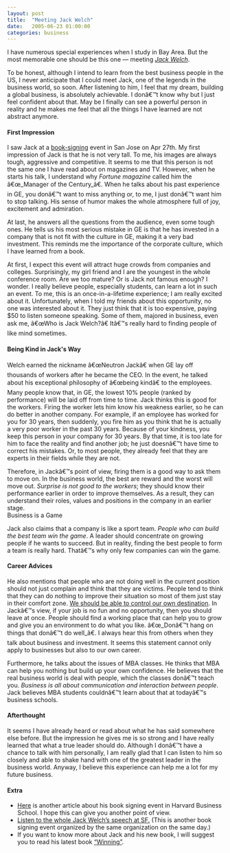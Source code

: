 ```yaml
---
layout: post
title:  "Meeting Jack Welch"
date:   2005-06-23 01:00:00
categories: business
---
```


I have numerous special experiences when I study in Bay Area. But the most memorable one should be this one — meeting [_Jack Welch_](http://en.wikipedia.org/wiki/Jack_Welch).

To be honest, although I intend to learn from the best business people in the US, I never anticipate that I could meet Jack, one of the legends in the business world, so soon. After listening to him, I feel that my dream, building a global business, is absolutely achievable. I donâ€™t know why but I just feel confident about that. May be I finally can see a powerful person in reality and he makes me feel that all the things I have learned are not abstract anymore.

#### First Impression

I saw Jack at a [book-signing](http://www.amazon.com/exec/obidos/redirect?link_code=ur2&camp=1789&tag=othxredisyour-20&creative=9325&path=tg/detail/-/0060753943/qid=1119795719/sr=8-1/ref=pd_bbs_1?v=glance%26s=books%26n=507846) event in San Jose on Apr 27th. My first impression of Jack is that he is not very tall. To me, his images are always tough, aggressive and competitive. It seems to me that this person is not the same one I have read about on magazines and TV. However, when he starts his talk, I understand why _Fortune magazine_ called him the â€œ_Manager of the Century_â€. When he talks about his past experience in GE, you donâ€™t want to miss anything or, to me, I just donâ€™t want him to stop talking. His sense of humor makes the whole atmosphere full of joy, excitement and admiration.

At last, he answers all the questions from the audience, even some tough ones. He tells us his most serious mistake in GE is that he has invested in a company that is not fit with the culture in GE, making it a very bad investment. This reminds me the importance of the corporate culture, which I have learned from a book.

At first, I expect this event will attract huge crowds from companies and colleges. Surprisingly, my girl friend and I are the youngest in the whole conference room. Are we too mature? Or is Jack not famous enough? I wonder. I really believe people, especially students, can learn a lot in such an event. To me, this is an once-in-a-lifetime experience; I am really excited about it. Unfortunately, when I told my friends about this opportunity, no one was interested about it. They just think that it is too expensive, paying $50 to listen someone speaking. Some of them, majored in business, even ask me, â€œWho is Jack Welch?â€ Itâ€™s really hard to finding people of like mind sometimes.

#### Being Kind in Jack's Way

Welch earned the nickname â€œNeutron Jackâ€ when GE lay off thousands of workers after he became the CEO. In the event, he talked about his exceptional philosophy of â€œbeing kindâ€ to the employees. Many people know that, in GE, the lowest 10% people (ranked by performance) will be laid off from time to time. Jack thinks this is good for the workers. Firing the worker lets him know his weakness earlier, so he can do better in another company. For example, if an employee has worked for you for 30 years, then suddenly, you fire him as you think that he is actually a very poor worker in the past 30 years. Because of your kindness, you keep this person in your company for 30 years. By that time, it is too late for him to face the reality and find another job; he just doesnâ€™t have time to correct his mistakes. Or, to most people, they already feel that they are experts in their fields while they are not.

Therefore, in Jackâ€™s point of view, firing them is a good way to ask them to move on. In the business world, the best are reward and the worst will move out. _Surprise is not good to the workers_; they should know their performance earlier in order to improve themselves. As a result, they can understand their roles, values and positions in the company in an earlier stage.  
 Business is a Game

Jack also claims that a company is like a sport team. _People who can build the best team win the game_. A leader should concentrate on growing people if he wants to succeed. But in reality, finding the best people to form a team is really hard. Thatâ€™s why only few companies can win the game.

#### Career Advices

He also mentions that people who are not doing well in the current position should not just complain and think that they are victims. People tend to think that they can do nothing to improve their situation so most of them just stay in their comfort zone. <u>We should be able to control our own destination</u>. In Jackâ€™s view, if your job is no fun and no opportunity, then you should leave at once. People should find a working place that can help you to grow and give you an environment to do what you like. â€œ_Donâ€™t hang on things that donâ€™t do well_â€. I always hear this from others when they talk about business and investment. It seems this statement cannot only apply to businesses but also to our own career.

Furthermore, he talks about the issues of MBA classes. He thinks that MBA can help you nothing but build up your own confidence. He believes that the real business world is deal with people, which the classes donâ€™t teach you. _Business is all about communication and interaction between people_. Jack believes MBA students couldnâ€™t learn about that at todayâ€™s business schools.

#### Afterthought

It seems I have already heard or read about what he has said somewhere else before. But the impression he gives me is so strong and I have really learned that what a true leader should do. Although I donâ€™t have a chance to talk with him personally, I am really glad that I can listen to him so closely and able to shake hand with one of the greatest leader in the business world. Anyway, I believe this experience can help me a lot for my future business.

#### Extra

*   [Here](http://www.harbus.org/media/paper343/news/2005/04/19/News/A.Lively.Discourse.Jack.Welch.Visits.Hbs.Student.Reactions.Mixed-927512.shtml) is another article about his book signing event in Harvard Business School. I hope this can give you another point of view.
*   [Listen to the whole Jack Welch’s speech at SF.](http://www.commonwealthclub.org/archive/05/05-04welch-audio.html) (This is another book signing event organized by the same organization on the same day.)
*   If you want to know more about Jack and his new book, I will suggest you to read his latest book [“Winning”](http://www.amazon.com/exec/obidos/redirect?link_code=ur2&camp=1789&tag=othxredisyour-20&creative=9325&path=tg/detail/-/0060753943/qid=1119795719/sr=8-1/ref=pd_bbs_1?v=glance%26s=books%26n=507846).
